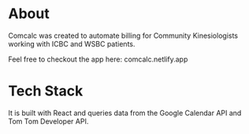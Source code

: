 # About

Comcalc was created to automate billing for Community Kinesiologists working with ICBC and WSBC patients.  

Feel free to checkout the app here: comcalc.netlify.app

# Tech Stack

It is built with React and queries data from the Google Calendar API and Tom Tom Developer API. 







